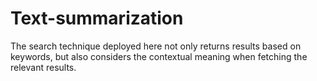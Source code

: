 # Text-summarization
The search technique deployed here not only returns results based on keywords, but also considers the contextual meaning when fetching the relevant results.
